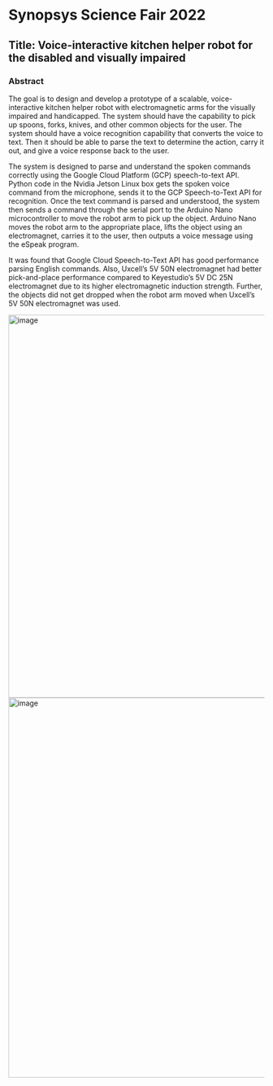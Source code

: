 # Synopsys Science Fair 2022
## Title: Voice-interactive kitchen helper robot for the disabled and visually impaired 
### Abstract
<p>The goal is to design and develop a prototype of a scalable, voice-interactive kitchen helper robot with electromagnetic arms for the visually impaired and handicapped. The system should have the capability to pick up spoons, forks, knives, and other common objects for the user. The system should have a voice recognition capability that converts the voice to text. Then it should be able to parse the text to determine the action, carry it out, and give a voice response back to the user.</p>
<p>The system is designed to parse and understand the spoken commands correctly using the Google Cloud Platform (GCP) speech-to-text API. Python code in the Nvidia Jetson Linux box gets the spoken voice command from the microphone, sends it to the GCP Speech-to-Text API for recognition. Once the text command is parsed and understood, the system then sends a command through the serial port to the Arduino Nano microcontroller to move the robot arm to pick up the object. Arduino Nano moves the robot arm to the appropriate place, lifts the object using an electromagnet, carries it to the user, then outputs a voice message using the eSpeak program.</p>
<p>It was found that Google Cloud Speech-to-Text API has good performance parsing English commands. Also, Uxcell’s 5V 50N electromagnet had better pick-and-place performance compared to Keyestudio’s 5V DC 25N electromagnet due to its higher electromagnetic induction strength. Further, the objects did not get dropped when the robot arm moved when Uxcell’s 5V 50N electromagnet was used.</p>
<img width="752" alt="image" src="https://user-images.githubusercontent.com/97870868/155863610-5d4e4e98-c58f-4202-86b5-05a5064eaf65.png">
<img width="746" alt="image" src="https://user-images.githubusercontent.com/97870868/155863632-41b6e3c2-1b0f-4513-a84d-a3244723564f.png">
